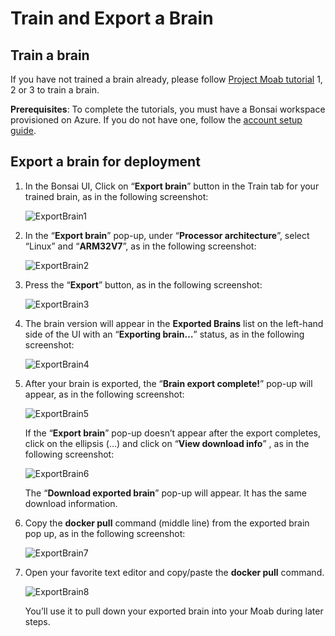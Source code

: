 # Train and Export a Brain

## Train a brain

If you have not trained a brain already, please follow [Project Moab
tutorial](https://microsoft.github.io/moab/tutorials/) 1, 2 or 3 to
train a brain. 

**Prerequisites**: To complete the tutorials, you must have a Bonsai
workspace provisioned on Azure. If you do not have one, follow the
[account setup
guide](https://docs.microsoft.com/en-us/bonsai/guides/account-setup).

## Export a brain for deployment

1. In the Bonsai UI, Click on “**Export brain**” button in the Train tab
for your trained brain, as in the following screenshot:  

    ![ExportBrain1](images/ExportBrain1.png)

2. In the “**Export brain**” pop-up, under “**Processor architecture**”,
select “Linux” and “**ARM32V7**”, as in the following screenshot:  

    ![ExportBrain2](images/ExportBrain2.png)

3. Press the “**Export**” button, as in the following screenshot:

    ![ExportBrain3](images/ExportBrain3.png)

4. The brain version will appear in the **Exported Brains** list on the
left-hand side of the UI with an “**Exporting brain…**” status, as in
the following screenshot:

    ![ExportBrain4](images/ExportBrain4.png)

5. After your brain is exported, the “**Brain export complete!**” pop-up
will appear, as in the following screenshot:

    ![ExportBrain5](images/ExportBrain5.png)

    If the “**Export brain**” pop-up doesn’t appear after the export
    completes, click on the ellipsis (…) and click on “**View download
    info**” , as in the following screenshot:

    ![ExportBrain6](images/ExportBrain6.png)

    The “**Download exported brain**” pop-up will appear. It has the
    same download information.

6. Copy the **docker pull** command (middle line) from the exported
brain pop up, as in the following screenshot: 

    ![ExportBrain7](images/ExportBrain7.png)

7. Open your favorite text editor and copy/paste the **docker pull**
command.  

    ![ExportBrain8](images/ExportBrain8.png)

    You’ll use it to pull down your exported brain into your Moab during
    later steps.

